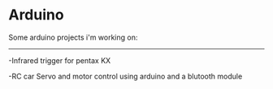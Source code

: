 Arduino
=======

Some arduino projects i'm working on:
________

-Infrared trigger for pentax KX

-RC car Servo and motor control using arduino and a blutooth module
